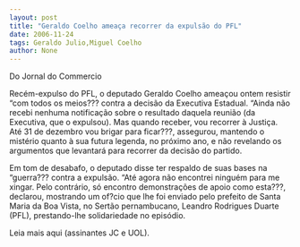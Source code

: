 ```yaml
---
layout: post
title: "Geraldo Coelho ameaça recorrer da expulsão do PFL"
date: 2006-11-24
tags: Geraldo Julio,Miguel Coelho
author: None
---
```

Do Jornal do Commercio

Rec&eacute;m-expulso do PFL, o deputado Geraldo Coelho amea&ccedil;ou ontem resistir &ldquo;com todos os meios??? contra a decis&atilde;o da Executiva Estadual. &ldquo;Ainda n&atilde;o recebi nenhuma notifica&ccedil;&atilde;o sobre o resultado daquela reuni&atilde;o (da Executiva, que o expulsou). Mas quando receber, vou recorrer &agrave; Justi&ccedil;a. At&eacute; 31 de dezembro vou brigar para ficar???, assegurou, mantendo o mist&eacute;rio quanto &agrave; sua futura legenda, no pr&oacute;ximo ano, e n&atilde;o revelando os argumentos que levantar&aacute; para recorrer da decis&atilde;o do partido. 

Em tom de desabafo, o deputado disse ter respaldo de suas bases na &ldquo;guerra??? contra a expuls&atilde;o. &ldquo;At&eacute; agora n&atilde;o encontrei ningu&eacute;m para me xingar. Pelo contr&aacute;rio, s&oacute; encontro demonstra&ccedil;&otilde;es de apoio como esta???, declarou, mostrando um of?cio que lhe foi enviado pelo prefeito de Santa Maria da Boa Vista, no Sert&atilde;o pernambucano, Leandro Rodrigues Duarte (PFL), prestando-lhe solidariedade no epis&oacute;dio.

Leia mais aqui (assinantes JC e UOL).
